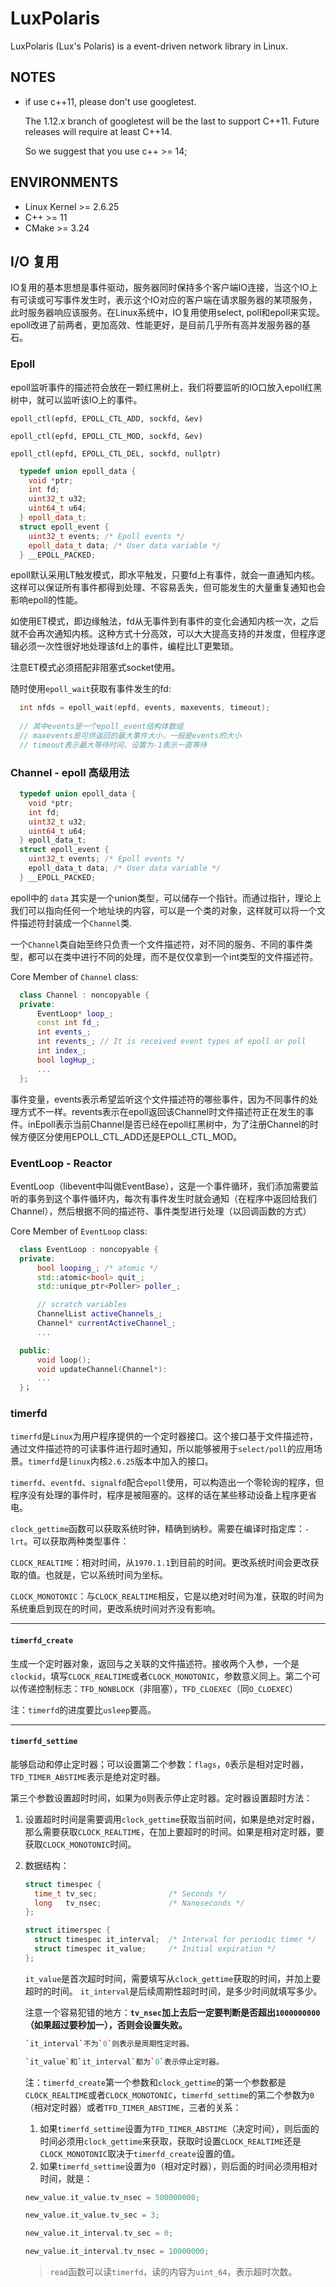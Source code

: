 # LuxPolaris

LuxPolaris (Lux's Polaris) is a event-driven network library in Linux.

## NOTES

- if use c++11, please don't use googletest.
  
  The 1.12.x branch of googletest will be the last to support C++11. Future releases will require at least C++14.
  
  So we suggest that you use c++ >= 14;

## ENVIRONMENTS

- Linux Kernel >= 2.6.25
- C++ >= 11
- CMake >= 3.24

## I/O 复用

  IO复用的基本思想是事件驱动，服务器同时保持多个客户端IO连接，当这个IO上有可读或可写事件发生时，表示这个IO对应的客户端在请求服务器的某项服务，此时服务器响应该服务。在Linux系统中，IO复用使用select, poll和epoll来实现。epoll改进了前两者，更加高效、性能更好，是目前几乎所有高并发服务器的基石。

### Epoll

  epoll监听事件的描述符会放在一颗红黑树上，我们将要监听的IO口放入epoll红黑树中，就可以监听该IO上的事件。

  `epoll_ctl(epfd, EPOLL_CTL_ADD, sockfd, &ev)`

  `epoll_ctl(epfd, EPOLL_CTL_MOD, sockfd, &ev)`

  `epoll_ctl(epfd, EPOLL_CTL_DEL, sockfd, nullptr)`

  ```c++
    typedef union epoll_data {
      void *ptr;
      int fd;
      uint32_t u32;
      uint64_t u64;
    } epoll_data_t;
    struct epoll_event {
      uint32_t events; /* Epoll events */
      epoll_data_t data; /* User data variable */
    } __EPOLL_PACKED;
  ```

  epoll默认采用LT触发模式，即水平触发，只要fd上有事件，就会一直通知内核。这样可以保证所有事件都得到处理、不容易丢失，但可能发生的大量重复通知也会影响epoll的性能。
  
  如使用ET模式，即边缘触法，fd从无事件到有事件的变化会通知内核一次，之后就不会再次通知内核。这种方式十分高效，可以大大提高支持的并发度，但程序逻辑必须一次性很好地处理该fd上的事件，编程比LT更繁琐。
  
  注意ET模式必须搭配非阻塞式socket使用。

  随时使用`epoll_wait`获取有事件发生的fd:

  ```c
    int nfds = epoll_wait(epfd, events, maxevents, timeout);
    
    // 其中events是一个epoll_event结构体数组
    // maxevents是可供返回的最大事件大小，一般是events的大小
    // timeout表示最大等待时间，设置为-1表示一直等待
  ```

### Channel - epoll 高级用法

  ``` c
    typedef union epoll_data {
      void *ptr;
      int fd;
      uint32_t u32;
      uint64_t u64;
    } epoll_data_t;
    struct epoll_event {
      uint32_t events; /* Epoll events */
      epoll_data_t data; /* User data variable */
    } __EPOLL_PACKED;
  ```

  epoll中的 `data` 其实是一个union类型，可以储存一个指针。而通过指针，理论上我们可以指向任何一个地址块的内容，可以是一个类的对象，这样就可以将一个文件描述符封装成一个`Channel`类.
  
  一个`Channel`类自始至终只负责一个文件描述符，对不同的服务、不同的事件类型，都可以在类中进行不同的处理，而不是仅仅拿到一个int类型的文件描述符。

  Core Member of `Channel` class:
  
  ``` c++
    class Channel : noncopyable {
    private:
        EventLoop* loop_;
        const int fd_;
        int events_;
        int revents_; // It is received event types of epoll or poll
        int index_;
        bool logHup_;
        ...
    };
  ```

  事件变量，events表示希望监听这个文件描述符的哪些事件，因为不同事件的处理方式不一样。revents表示在epoll返回该Channel时文件描述符正在发生的事件。inEpoll表示当前Channel是否已经在epoll红黑树中，为了注册Channel的时候方便区分使用EPOLL_CTL_ADD还是EPOLL_CTL_MOD。

### EventLoop - Reactor

  EventLoop（libevent中叫做EventBase），这是一个事件循环，我们添加需要监听的事务到这个事件循环内，每次有事件发生时就会通知（在程序中返回给我们Channel），然后根据不同的描述符、事件类型进行处理（以回调函数的方式）

  Core Member of `EventLoop` class:
  
  ``` c++
    class EventLoop : noncopyable {
    private:
        bool looping_; /* atomic */
        std::atomic<bool> quit_;
        std::unique_ptr<Poller> poller_;

        // scratch variables
        ChannelList activeChannels_;
        Channel* currentActiveChannel_;
        ...

    public:
        void loop();
        void updateChannel(Channel*):
        ...
    }；
  ```

### timerfd

  `timerfd`是`Linux`为用户程序提供的一个定时器接口。这个接口基于文件描述符，通过文件描述符的可读事件进行超时通知，所以能够被用于`select/poll`的应用场景。`timerfd`是`linux`内核`2.6.25`版本中加入的接口。

  `timerfd`、`eventfd`、`signalfd`配合`epoll`使用，可以构造出一个零轮询的程序，但程序没有处理的事件时，程序是被阻塞的。这样的话在某些移动设备上程序更省电。

  `clock_gettime`函数可以获取系统时钟，精确到纳秒。需要在编译时指定库：`-lrt`。可以获取两种类型事件：

  `CLOCK_REALTIME`：相对时间，从`1970.1.1`到目前的时间。更改系统时间会更改获取的值。也就是，它以系统时间为坐标。

  `CLOCK_MONOTONIC`：与`CLOCK_REALTIME`相反，它是以绝对时间为准，获取的时间为系统重启到现在的时间，更改系统时间对齐没有影响。

  ---

#### `timerfd_create`

生成一个定时器对象，返回与之关联的文件描述符。接收两个入参，一个是`clockid`，填写`CLOCK_REALTIME`或者`CLOCK_MONOTONIC`，参数意义同上。第二个可以传递控制标志：`TFD_NONBLOCK`（非阻塞），`TFD_CLOEXEC`（同`O_CLOEXEC`）

注：`timerfd`的进度要比`usleep`要高。

  ---

#### `timerfd_settime`
  
能够启动和停止定时器；可以设置第二个参数：`flags`，`0`表示是相对定时器，`TFD_TIMER_ABSTIME`表示是绝对定时器。

第三个参数设置超时时间，如果为`0`则表示停止定时器。定时器设置超时方法：

1. 设置超时时间是需要调用`clock_gettime`获取当前时间，如果是绝对定时器，那么需要获取`CLOCK_REALTIME`，在加上要超时的时间。如果是相对定时器，要获取`CLOCK_MONOTONIC`时间。

1. 数据结构：

    ```c
    struct timespec {
      time_t tv_sec;                /* Seconds */
      long   tv_nsec;               /* Nanoseconds */
    };

    struct itimerspec {
      struct timespec it_interval;  /* Interval for periodic timer */
      struct timespec it_value;     /* Initial expiration */
    };
    ```

    `it_value`是首次超时时间，需要填写从`clock_gettime`获取的时间，并加上要超时的时间。 `it_interval`是后续周期性超时时间，是多少时间就填写多少。

    注意一个容易犯错的地方：**`tv_nsec`加上去后一定要判断是否超出`1000000000`（如果超过要秒加一），否则会设置失败。**

    ```c++
    `it_interval`不为`0`则表示是周期性定时器。

    `it_value`和`it_interval`都为`0`表示停止定时器。
    ```

    注：`timerfd_create`第一个参数和`clock_gettime`的第一个参数都是`CLOCK_REALTIME`或者`CLOCK_MONOTONIC`，`timerfd_settime`的第二个参数为`0`（相对定时器）或者`TFD_TIMER_ABSTIME`，三者的关系：

    1. 如果`timerfd_settime`设置为`TFD_TIMER_ABSTIME`（决定时间），则后面的时间必须用`clock_gettime`来获取，获取时设置`CLOCK_REALTIME`还是`CLOCK_MONOTONIC`取决于`timerfd_create`设置的值。
    2. 如果`timerfd_settime`设置为`0`（相对定时器），则后面的时间必须用相对时间，就是：

    ```c
    new_value.it_value.tv_nsec = 500000000;

    new_value.it_value.tv_sec = 3;

    new_value.it_interval.tv_sec = 0;

    new_value.it_interval.tv_nsec = 10000000;
    ```

    > `read`函数可以读`timerfd`，读的内容为`uint_64`，表示超时次数。

